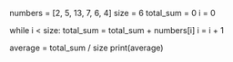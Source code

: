 numbers = [2, 5, 13, 7, 6, 4]
size = 6
total_sum = 0
i = 0

while i < size:
    total_sum = total_sum + numbers[i]
    i = i + 1

average = total_sum / size
print(average)
